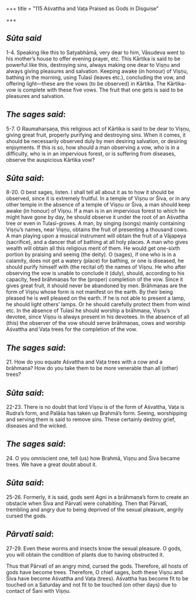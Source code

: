 +++
title = "115 Aśvattha and Vaṭa Praised as Gods in Disguise"

+++
 

## *Sūta said*

1-4. Speaking like this to Satyabhāmā, very dear to him, Vāsudeva went to his mother’s house to offer evening prayer, etc. This Kārtika is said to be powerful like this, destroying sins, always making one dear to Viṣṇu and always giving pleasures and salvation. Keeping awake (in honour) of Viṣṇu, bathing in the morning, using Tulasī (leaves etc.), concluding the vow, and offering light—these are the vows (to be observed) in Kārtika. The Kārtika-vow is complete with these five vows. The fruit that one gets is said to be pleasures and salvation.

## *The sages said*:

5-7. O Raumaharṣaṇa, this religious act of Kārtika is said to be dear to Viṣṇu, giving great fruit, properly purifying and destroying sins. When it comes, it should be necessarily observed duly by men desiring salvation, or desiring enjoyments. If this is so, how should a man observing a vow, who is in a difficulty, who is in an impervious forest, or is suffering from diseases, observe the auspicious Kārtika vow?

## *Sūta said*:

8-20. O best sages, listen. I shall tell all about it as to how it should be observed, since it is extremely fruitful. In a temple of Viṣṇu or Śiva, or in any other temple in the absence of a temple of Viṣṇu or Śiva, a man should keep awake (in honour) of Viṣṇu. If a man is in an impervious forest to which he might have gone by day, he should observe it under the root of an Aśvattha tree or even in Tulasī-groves. A man, by singing (songs) mainly containing Viṣṇu’s names, near Viṣṇu, obtains the fruit of presenting a thousand cows. A man playing upon a musical instrument will obtain the fruit of a Vājapeya (sacrifice), and a dancer that of bathing at all holy places. A man who gives wealth will obtain all this religious merit of them. He would get one-sixth portion by praising and seeing (the deity). O (sages), if one who is in a calamity, does not get a watery (place) for bathing, or one is diseased, he should purify himself with (the recital of) the names of Viṣṇu. He who after observing the vow is unable to conclude it (duly), should, according to his capacity, feed brāhmaṇas for the (proper) completion of the vow. Since it gives great fruit, it should never be abandoned by men. Brāhmaṇas are the form of Viṣṇu whose form is not manifest on the earth. By their being pleased he is well pleased on the earth. If he is not able to present a lamp, he should light others’ lamps. Or he should carefully protect them from wind etc. In the absence of Tulasī he should worship a brāhmaṇa, Viṣṇu’s devotee, since Viṣṇu is always present in his devotees. In the absence of all (this) the observer of the vow should serve brāhmaṇas, cows and worship Aśvattha and Vaṭa trees for the completion of the vow.

## *The sages said*:

21\. How do you equate Aśvattha and Vaṭa trees with a cow and a brāhmaṇa? How do you take them to be more venerable than all (other) trees?

## *Sūta said*:

22-23. There is no doubt that lord Viṣṇu is of the form of Aśvattha, Vaṭa is Rudra’s form, and Palāśa has taken up Brahmā’s form. Seeing, worshipping and serving them is said to remove sins. These certainly destroy grief, diseases and the wicked.

## *The sages said*:

24\. O you omniscient one, tell (us) how Brahmā, Viṣṇu and Śiva became trees. We have a great doubt about it.

## *Sūta said*:

25-26. Formerly, it is said, gods sent Agni in a brāhmaṇa’s form to create an obstacle when Śiva and Pārvatī were cohabiting. Then that Pārvatī, trembling and angry due to being deprived of the sexual pleasure, angrily cursed the gods.

## *Pārvatī said*:

27-29. Even these worms and insects know the sexual pleasure. O gods, you will obtain the condition of plants due to having obstructed it.

Thus that Pārvatī of an angry mind, cursed the gods. Therefore, all hosts of gods have become trees. Therefore, O chief sages, both these Viṣṇu and Śiva have become Aśvattha and Vaṭa (trees). Aśvattha has become fit to be touched on a Saturday and not fit to be touched (on other days) due to contact of Śani with Viṣṇu.


